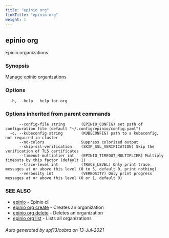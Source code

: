 ```yaml
---
title: "epinio org"
linkTitle: "epinio org"
weight: 1
---
```

## epinio org

Epinio organizations

### Synopsis

Manage epinio organizations

### Options

```
  -h, --help   help for org
```

### Options inherited from parent commands

```
      --config-file string       (EPINIO_CONFIG) set path of configuration file (default "~/.config/epinio/config.yaml")
  -c, --kubeconfig string        (KUBECONFIG) path to a kubeconfig, not required in-cluster
      --no-colors                Suppress colorized output
      --skip-ssl-verification    (SKIP_SSL_VERIFICATION) Skip the verification of TLS certificates
      --timeout-multiplier int   (EPINIO_TIMEOUT_MULTIPLIER) Multiply timeouts by this factor (default 1)
      --trace-level int          (TRACE_LEVEL) Only print trace messages at or above this level (0 to 5, default 0, print nothing)
      --verbosity int            (VERBOSITY) Only print progress messages at or above this level (0 or 1, default 0)
```

### SEE ALSO

* [epinio](../epinio)	 - Epinio cli
* [epinio org create](../epinio_org_create)	 - Creates an organization
* [epinio org delete](../epinio_org_delete)	 - Deletes an organization
* [epinio org list](../epinio_org_list)	 - Lists all organizations

###### Auto generated by spf13/cobra on 13-Jul-2021
